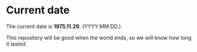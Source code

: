 # Current date

The current date is **1975.11.29.** (YYYY.MM.DD.)

This repository will be good when the world ends, so we will know how long it lasted.